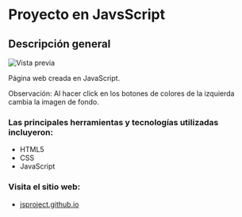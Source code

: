 # Proyecto en JavsScript

## Descripción general

![Vista previa](./design/green-project-design.png)

Página web creada en JavaScript. 

Observación: Al hacer click en los botones de colores de la izquierda cambia la imagen de fondo.


### Las principales herramientas y tecnologías utilizadas incluyeron:

- HTML5
- CSS
- JavaScript  

### Visita el sitio web:

- [jsproject.github.io](https://roraima1986.github.io/jsproject.github.io/)